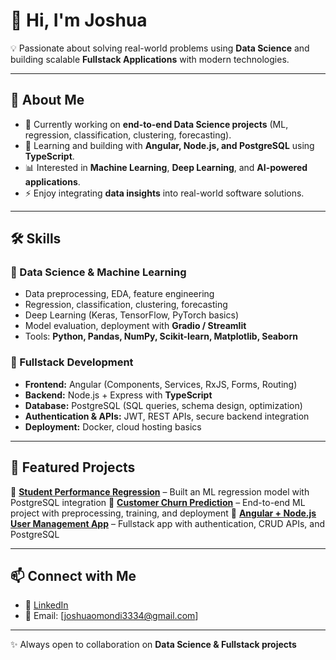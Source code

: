 

# 👋 Hi, I'm Joshua

💡 Passionate about solving real-world problems using **Data Science** and building scalable **Fullstack Applications** with modern technologies.

---

## 🚀 About Me

* 🔭 Currently working on **end-to-end Data Science projects** (ML, regression, classification, clustering, forecasting).
* 🌱 Learning and building with **Angular, Node.js, and PostgreSQL** using **TypeScript**.
* 📊 Interested in **Machine Learning**, **Deep Learning**, and **AI-powered applications**.
* ⚡ Enjoy integrating **data insights** into real-world software solutions.

---

## 🛠️ Skills

### 🔹 Data Science & Machine Learning

* Data preprocessing, EDA, feature engineering
* Regression, classification, clustering, forecasting
* Deep Learning (Keras, TensorFlow, PyTorch basics)
* Model evaluation, deployment with **Gradio / Streamlit**
* Tools: **Python, Pandas, NumPy, Scikit-learn, Matplotlib, Seaborn**

### 🔹 Fullstack Development

* **Frontend:** Angular (Components, Services, RxJS, Forms, Routing)
* **Backend:** Node.js + Express with **TypeScript**
* **Database:** PostgreSQL (SQL queries, schema design, optimization)
* **Authentication & APIs:** JWT, REST APIs, secure backend integration
* **Deployment:** Docker, cloud hosting basics

---

## 📂 Featured Projects

🔹 **[Student Performance Regression](#)** – Built an ML regression model with PostgreSQL integration
🔹 **[Customer Churn Prediction](#)** – End-to-end ML project with preprocessing, training, and deployment
🔹 **[Angular + Node.js User Management App](#)** – Fullstack app with authentication, CRUD APIs, and PostgreSQL

---

## 📫 Connect with Me

* 💼 [LinkedIn](www.linkedin.com/in/joshomondi)
* 📧 Email: [joshuaomondi3334@gmail.com]
---

✨ Always open to collaboration on **Data Science & Fullstack projects**


